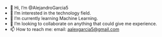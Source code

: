 - 👋 Hi, I’m @AlejandroGarcia5
- 👀 I’m interested in the technology field.
- 🌱 I’m currently learning Machine Learning.
- 💞️ I’m looking to collaborate on anything that could give me experience.
- 📫 How to reach me: email: aalexgarcia5@gmail.com

<!---
AlejandroGarcia5/AlejandroGarcia5 is a ✨ special ✨ repository because its `README.md` (this file) appears on your GitHub profile.
You can click the Preview link to take a look at your changes.
--->

